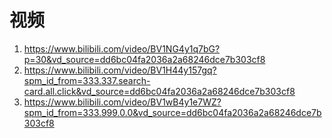 # 视频

1. https://www.bilibili.com/video/BV1NG4y1q7bG?p=30&vd_source=dd6bc04fa2036a2a68246dce7b303cf8
2. https://www.bilibili.com/video/BV1H44y157gq?spm_id_from=333.337.search-card.all.click&vd_source=dd6bc04fa2036a2a68246dce7b303cf8
3. https://www.bilibili.com/video/BV1wB4y1e7WZ?spm_id_from=333.999.0.0&vd_source=dd6bc04fa2036a2a68246dce7b303cf8